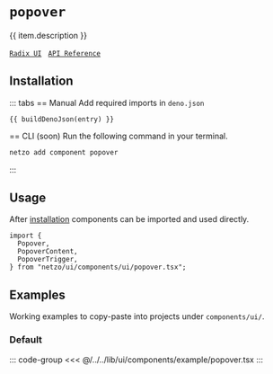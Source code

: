 <script setup>
import SectionDocsCards from '@theme/components/sections/SectionDocsCards.vue'
import en from '~/locales/en.js'
import { ui } from '~/../lib/ui/components/registry.ts'
import { buildDenoJson } from '~/src/utils.ts'
const item = en.components.find(({ uid }) => uid === 'popover')
const entry = ui.find(i => item.uid === i.name)
</script>

<div class="mb-5 w-75px h-75px"  :class="item.icon" />

# `popover`

{{ item.description }}

[`Radix UI`](https://www.radix-ui.com/primitives/docs/components/popover)
&nbsp;
[`API Reference`](https://www.radix-ui.com/primitives/docs/components/popover#api-reference)

## Installation

::: tabs
== Manual
Add required imports in `deno.json`
```json-vue
{{ buildDenoJson(entry) }}
```
== CLI (soon)
Run the following command in your terminal.
```sh
netzo add component popover
```
:::

## Usage

After [installation](#installation) components can be imported and used directly.

```tsx
import {
  Popover,
  PopoverContent,
  PopoverTrigger,
} from "netzo/ui/components/ui/popover.tsx";
```

## Examples

Working examples to copy-paste into projects under `components/ui/`.

### Default

::: code-group
<<< @/../../lib/ui/components/example/popover.tsx
:::
